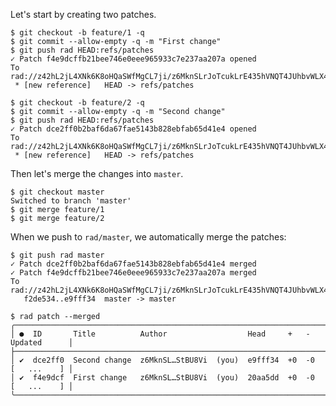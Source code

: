 Let's start by creating two patches.

``` (stderr) RAD_SOCKET=/dev/null
$ git checkout -b feature/1 -q
$ git commit --allow-empty -q -m "First change"
$ git push rad HEAD:refs/patches
✓ Patch f4e9dcffb21bee746e0eee965933c7e237aa207a opened
To rad://z42hL2jL4XNk6K8oHQaSWfMgCL7ji/z6MknSLrJoTcukLrE435hVNQT4JUhbvWLX4kUzqkEStBU8Vi
 * [new reference]   HEAD -> refs/patches
```
``` (stderr) RAD_SOCKET=/dev/null
$ git checkout -b feature/2 -q
$ git commit --allow-empty -q -m "Second change"
$ git push rad HEAD:refs/patches
✓ Patch dce2ff0b2baf6da67fae5143b828ebfab65d41e4 opened
To rad://z42hL2jL4XNk6K8oHQaSWfMgCL7ji/z6MknSLrJoTcukLrE435hVNQT4JUhbvWLX4kUzqkEStBU8Vi
 * [new reference]   HEAD -> refs/patches
```

Then let's merge the changes into `master`.

``` (stderr) RAD_SOCKET=/dev/null
$ git checkout master
Switched to branch 'master'
$ git merge feature/1
$ git merge feature/2
```

When we push to `rad/master`, we automatically merge the patches:

``` (stderr) RAD_SOCKET=/dev/null
$ git push rad master
✓ Patch dce2ff0b2baf6da67fae5143b828ebfab65d41e4 merged
✓ Patch f4e9dcffb21bee746e0eee965933c7e237aa207a merged
To rad://z42hL2jL4XNk6K8oHQaSWfMgCL7ji/z6MknSLrJoTcukLrE435hVNQT4JUhbvWLX4kUzqkEStBU8Vi
   f2de534..e9fff34  master -> master
```
```
$ rad patch --merged
╭──────────────────────────────────────────────────────────────────────────────────╮
│ ●  ID       Title          Author                  Head     +   -   Updated      │
├──────────────────────────────────────────────────────────────────────────────────┤
│ ✔  dce2ff0  Second change  z6MknSL…StBU8Vi  (you)  e9fff34  +0  -0  [   ...    ] │
│ ✔  f4e9dcf  First change   z6MknSL…StBU8Vi  (you)  20aa5dd  +0  -0  [   ...    ] │
╰──────────────────────────────────────────────────────────────────────────────────╯
```
